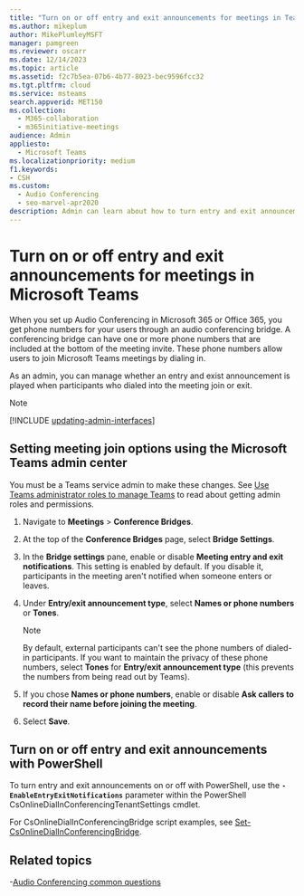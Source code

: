 ```yaml
---
title: "Turn on or off entry and exit announcements for meetings in Teams"
ms.author: mikeplum
author: MikePlumleyMSFT
manager: pamgreen
ms.reviewer: oscarr
ms.date: 12/14/2023
ms.topic: article
ms.assetid: f2c7b5ea-07b6-4b77-8023-bec9596fcc32
ms.tgt.pltfrm: cloud
ms.service: msteams
search.appverid: MET150
ms.collection: 
  - M365-collaboration
  - m365initiative-meetings
audience: Admin
appliesto: 
  - Microsoft Teams
ms.localizationpriority: medium
f1.keywords:
- CSH
ms.custom: 
  - Audio Conferencing
  - seo-marvel-apr2020
description: Admin can learn about how to turn entry and exit announcements on or off in a Microsoft Teams meeting.
---
```


# Turn on or off entry and exit announcements for meetings in Microsoft Teams

When you set up Audio Conferencing in Microsoft 365 or Office 365, you get phone numbers for your users through an audio conferencing bridge. A conferencing bridge can have one or more phone numbers that are included at the bottom of the meeting invite. These phone numbers allow users to join Microsoft Teams meetings by dialing in.

As an admin, you can manage whether an entry and exist announcement is played when participants who dialed into the meeting join or exit.

> [!NOTE]
> [!INCLUDE [updating-admin-interfaces](includes/updating-admin-interfaces.md)]
  
## Setting meeting join options using the Microsoft Teams admin center

You must be a Teams service admin to make these changes. See [Use Teams administrator roles to manage Teams](./using-admin-roles.md) to read about getting admin roles and permissions.

1. Navigate to **Meetings** > **Conference Bridges**.

2. At the top of the **Conference Bridges** page, select **Bridge Settings**.

3. In the **Bridge settings** pane, enable or disable **Meeting entry and exit notifications**. This setting is enabled by default. If you disable it, participants in the meeting aren't notified when someone enters or leaves.

4. Under **Entry/exit announcement type**, select **Names or phone numbers** or **Tones**.

   > [!NOTE]
   > By default, external participants can't see the phone numbers of dialed-in participants. If you want to maintain the privacy of these phone numbers, select **Tones** for **Entry/exit announcement type** (this prevents the numbers from being read out by Teams).

5. If you chose **Names or phone numbers**, enable or disable **Ask callers to record their name before joining the meeting**.

6. Select **Save**.

## Turn on or off entry and exit announcements with PowerShell

To turn entry and exit announcements on or off with PowerShell, use the **`-EnableEntryExitNotifications`** parameter within the PowerShell CsOnlineDialInConferencingTenantSettings cmdlet.

For CsOnlineDialInConferencingBridge script examples, see [Set-CsOnlineDialInConferencingBridge](/powershell/module/skype/Set-csonlinedialinconferencingtenantsettings).

## Related topics

-[Audio Conferencing common questions](audio-conferencing-common-questions.md)
